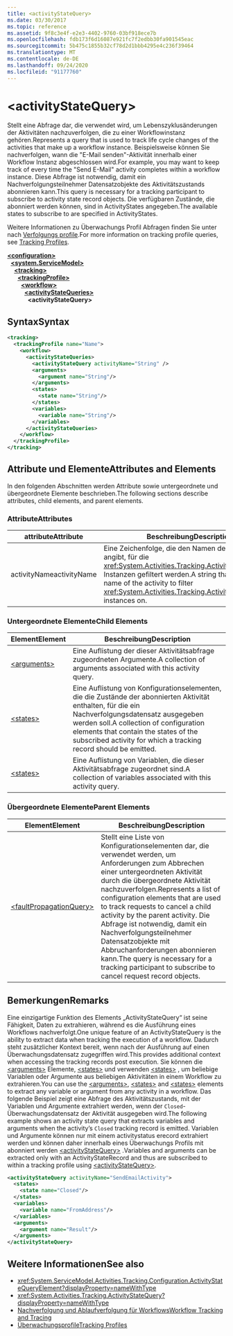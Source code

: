 ```yaml
---
title: <activityStateQuery>
ms.date: 03/30/2017
ms.topic: reference
ms.assetid: 9f8c3e4f-e2e3-4402-9760-03bf918ece7b
ms.openlocfilehash: fdb173f6d16087e921fc7f2edbb30fa901545eac
ms.sourcegitcommit: 5b475c1855b32cf78d2d1bbb4295e4c236f39464
ms.translationtype: MT
ms.contentlocale: de-DE
ms.lasthandoff: 09/24/2020
ms.locfileid: "91177760"
---
```

# \<activityStateQuery>

<span data-ttu-id="b2b73-101">Stellt eine Abfrage dar, die verwendet wird, um Lebenszyklusänderungen der Aktivitäten nachzuverfolgen, die zu einer Workflowinstanz gehören.</span><span class="sxs-lookup"><span data-stu-id="b2b73-101">Represents a query that is used to track life cycle changes of the activities that make up a workflow instance.</span></span> <span data-ttu-id="b2b73-102">Beispielsweise können Sie nachverfolgen, wann die "E-Mail senden"-Aktivität innerhalb einer Workflow Instanz abgeschlossen wird.</span><span class="sxs-lookup"><span data-stu-id="b2b73-102">For example, you may want to keep track of every time the "Send E-Mail" activity completes within a workflow instance.</span></span> <span data-ttu-id="b2b73-103">Diese Abfrage ist notwendig, damit ein Nachverfolgungsteilnehmer Datensatzobjekte des Aktivitätszustands abonnieren kann.</span><span class="sxs-lookup"><span data-stu-id="b2b73-103">This query is necessary for a tracking participant to subscribe to activity state record objects.</span></span> <span data-ttu-id="b2b73-104">Die verfügbaren Zustände, die abonniert werden können, sind in ActivityStates angegeben.</span><span class="sxs-lookup"><span data-stu-id="b2b73-104">The available states to subscribe to are specified in ActivityStates.</span></span>  
  
 <span data-ttu-id="b2b73-105">Weitere Informationen zu Überwachungs Profil Abfragen finden Sie unter nach [Verfolgungs profile](../../../windows-workflow-foundation/tracking-profiles.md).</span><span class="sxs-lookup"><span data-stu-id="b2b73-105">For more information on tracking profile queries, see [Tracking Profiles](../../../windows-workflow-foundation/tracking-profiles.md).</span></span>  
  
[**\<configuration>**](../configuration-element.md)\
&nbsp;&nbsp;[**\<system.ServiceModel>**](system-servicemodel-of-workflow.md)\
&nbsp;&nbsp;&nbsp;&nbsp;[**\<tracking>**](tracking.md)\
&nbsp;&nbsp;&nbsp;&nbsp;&nbsp;&nbsp;[**\<trackingProfile>**](trackingprofile.md)\
&nbsp;&nbsp;&nbsp;&nbsp;&nbsp;&nbsp;&nbsp;&nbsp;[**\<workflow>**](workflow.md)\
&nbsp;&nbsp;&nbsp;&nbsp;&nbsp;&nbsp;&nbsp;&nbsp;&nbsp;&nbsp;[**\<activityStateQueries>**](activitystatequeries.md)\
&nbsp;&nbsp;&nbsp;&nbsp;&nbsp;&nbsp;&nbsp;&nbsp;&nbsp;&nbsp;&nbsp;&nbsp;**\<activityStateQuery>**  
  
## <a name="syntax"></a><span data-ttu-id="b2b73-106">Syntax</span><span class="sxs-lookup"><span data-stu-id="b2b73-106">Syntax</span></span>  
  
```xml
<tracking>
  <trackingProfile name="Name">
    <workflow>
      <activityStateQueries>
        <activityStateQuery activityName="String" />
        <arguments>
          <argument name="String"/>
        </arguments>
        <states>
          <state name="String"/>
        </states>
        <variables>
          <variable name="String"/>
        </variables>
      </activityStateQueries>
    </workflow>
  </trackingProfile>
</tracking>  
```  
  
## <a name="attributes-and-elements"></a><span data-ttu-id="b2b73-107">Attribute und Elemente</span><span class="sxs-lookup"><span data-stu-id="b2b73-107">Attributes and Elements</span></span>  

 <span data-ttu-id="b2b73-108">In den folgenden Abschnitten werden Attribute sowie untergeordnete und übergeordnete Elemente beschrieben.</span><span class="sxs-lookup"><span data-stu-id="b2b73-108">The following sections describe attributes, child elements, and parent elements.</span></span>  
  
### <a name="attributes"></a><span data-ttu-id="b2b73-109">Attribute</span><span class="sxs-lookup"><span data-stu-id="b2b73-109">Attributes</span></span>  
  
|<span data-ttu-id="b2b73-110">attribute</span><span class="sxs-lookup"><span data-stu-id="b2b73-110">Attribute</span></span>|<span data-ttu-id="b2b73-111">Beschreibung</span><span class="sxs-lookup"><span data-stu-id="b2b73-111">Description</span></span>|  
|---------------|-----------------|  
|<span data-ttu-id="b2b73-112">activityName</span><span class="sxs-lookup"><span data-stu-id="b2b73-112">activityName</span></span>|<span data-ttu-id="b2b73-113">Eine Zeichenfolge, die den Namen der Aktivität angibt, für die <xref:System.Activities.Tracking.ActivityStateRecord>-Instanzen gefiltert werden.</span><span class="sxs-lookup"><span data-stu-id="b2b73-113">A string that specifies the name of the activity to filter <xref:System.Activities.Tracking.ActivityStateRecord> instances on.</span></span>|  
  
### <a name="child-elements"></a><span data-ttu-id="b2b73-114">Untergeordnete Elemente</span><span class="sxs-lookup"><span data-stu-id="b2b73-114">Child Elements</span></span>  
  
|<span data-ttu-id="b2b73-115">Element</span><span class="sxs-lookup"><span data-stu-id="b2b73-115">Element</span></span>|<span data-ttu-id="b2b73-116">Beschreibung</span><span class="sxs-lookup"><span data-stu-id="b2b73-116">Description</span></span>|  
|-------------|-----------------|  
|[\<arguments>](arguments.md)|<span data-ttu-id="b2b73-117">Eine Auflistung der dieser Aktivitätsabfrage zugeordneten Argumente.</span><span class="sxs-lookup"><span data-stu-id="b2b73-117">A collection of arguments associated with this activity query.</span></span>|  
|[\<states>](states.md)|<span data-ttu-id="b2b73-118">Eine Auflistung von Konfigurationselementen, die die Zustände der abonnierten Aktivität enthalten, für die ein Nachverfolgungsdatensatz ausgegeben werden soll.</span><span class="sxs-lookup"><span data-stu-id="b2b73-118">A collection of configuration elements that contain the states of the subscribed activity for which a tracking record should be emitted.</span></span>|  
|[\<states>](states.md)|<span data-ttu-id="b2b73-119">Eine Auflistung von Variablen, die dieser Aktivitätsabfrage zugeordnet sind.</span><span class="sxs-lookup"><span data-stu-id="b2b73-119">A collection of variables associated with this activity query.</span></span>|  
  
### <a name="parent-elements"></a><span data-ttu-id="b2b73-120">Übergeordnete Elemente</span><span class="sxs-lookup"><span data-stu-id="b2b73-120">Parent Elements</span></span>  
  
|<span data-ttu-id="b2b73-121">Element</span><span class="sxs-lookup"><span data-stu-id="b2b73-121">Element</span></span>|<span data-ttu-id="b2b73-122">Beschreibung</span><span class="sxs-lookup"><span data-stu-id="b2b73-122">Description</span></span>|  
|-------------|-----------------|  
|[\<faultPropagationQuery>](faultpropagationquery.md)|<span data-ttu-id="b2b73-123">Stellt eine Liste von Konfigurationselementen dar, die verwendet werden, um Anforderungen zum Abbrechen einer untergeordneten Aktivität durch die übergeordnete Aktivität nachzuverfolgen.</span><span class="sxs-lookup"><span data-stu-id="b2b73-123">Represents a list of configuration elements that are used to track requests to cancel a child activity by the parent activity.</span></span> <span data-ttu-id="b2b73-124">Die Abfrage ist notwendig, damit ein Nachverfolgungsteilnehmer Datensatzobjekte mit Abbruchanforderungen abonnieren kann.</span><span class="sxs-lookup"><span data-stu-id="b2b73-124">The query is necessary for a tracking participant to subscribe to cancel request record objects.</span></span>|  
  
## <a name="remarks"></a><span data-ttu-id="b2b73-125">Bemerkungen</span><span class="sxs-lookup"><span data-stu-id="b2b73-125">Remarks</span></span>  

 <span data-ttu-id="b2b73-126">Eine einzigartige Funktion des Elements „ActivityStateQuery“ ist seine Fähigkeit, Daten zu extrahieren, während es die Ausführung eines Workflows nachverfolgt.</span><span class="sxs-lookup"><span data-stu-id="b2b73-126">One unique feature of an ActivityStateQuery is the ability to extract data when tracking the execution of a workflow.</span></span> <span data-ttu-id="b2b73-127">Dadurch steht zusätzlicher Kontext bereit, wenn nach der Ausführung auf einen Überwachungsdatensatz zugegriffen wird.</span><span class="sxs-lookup"><span data-stu-id="b2b73-127">This provides additional context when accessing the tracking records post execution.</span></span> <span data-ttu-id="b2b73-128">Sie können die [\<arguments>](arguments.md) Elemente, [\<states>](states.md) und verwenden [\<states>](states.md) , um beliebige Variablen oder Argumente aus beliebigen Aktivitäten in einem Workflow zu extrahieren.</span><span class="sxs-lookup"><span data-stu-id="b2b73-128">You can use the [\<arguments>](arguments.md), [\<states>](states.md) and [\<states>](states.md) elements to extract any variable or argument from any activity in a workflow.</span></span> <span data-ttu-id="b2b73-129">Das folgende Beispiel zeigt eine Abfrage des Aktivitätszustands, mit der Variablen und Argumente extrahiert werden, wenn der `Closed`-Überwachungsdatensatz der Aktivität ausgegeben wird.</span><span class="sxs-lookup"><span data-stu-id="b2b73-129">The following example shows an activity state query that extracts variables and arguments when the activity’s `Closed` tracking record is emitted.</span></span> <span data-ttu-id="b2b73-130">Variablen und Argumente können nur mit einem activitystatus erecord extrahiert werden und können daher innerhalb eines Überwachungs Profils mit abonniert werden [\<activityStateQuery>](activitystatequery.md) .</span><span class="sxs-lookup"><span data-stu-id="b2b73-130">Variables and arguments can be extracted only with an ActivityStateRecord and thus are subscribed to within a tracking profile using [\<activityStateQuery>](activitystatequery.md).</span></span>  
  
```xml  
<activityStateQuery activityName="SendEmailActivity">  
  <states>  
    <state name="Closed"/>  
  </states>  
  <variables>  
    <variable name="FromAddress"/>  
  </variables>  
  <arguments>  
    <argument name="Result"/>  
  </arguments>  
</activityStateQuery>  
```  
  
## <a name="see-also"></a><span data-ttu-id="b2b73-131">Weitere Informationen</span><span class="sxs-lookup"><span data-stu-id="b2b73-131">See also</span></span>

- <xref:System.ServiceModel.Activities.Tracking.Configuration.ActivityStateQueryElement?displayProperty=nameWithType>
- <xref:System.Activities.Tracking.ActivityStateQuery?displayProperty=nameWithType>
- [<span data-ttu-id="b2b73-132">Nachverfolgung und Ablaufverfolgung für Workflows</span><span class="sxs-lookup"><span data-stu-id="b2b73-132">Workflow Tracking and Tracing</span></span>](../../../windows-workflow-foundation/workflow-tracking-and-tracing.md)
- [<span data-ttu-id="b2b73-133">Überwachungsprofile</span><span class="sxs-lookup"><span data-stu-id="b2b73-133">Tracking Profiles</span></span>](../../../windows-workflow-foundation/tracking-profiles.md)
